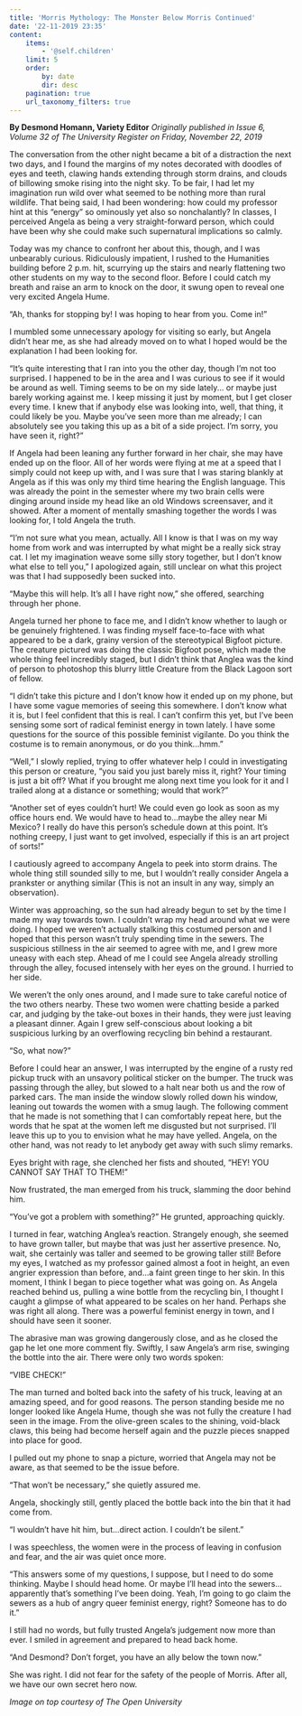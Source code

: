 ```yaml
---
title: 'Morris Mythology: The Monster Below Morris Continued'
date: '22-11-2019 23:35'
content:
    items:
        - '@self.children'
    limit: 5
    order:
        by: date
        dir: desc
    pagination: true
    url_taxonomy_filters: true
---
```


**By Desmond Homann, Variety Editor** _Originally published in Issue 6, Volume 32 of The University Register on Friday, November 22, 2019_

The conversation from the other night became a bit of a distraction the next two days, and I found the margins of my notes decorated with doodles of eyes and teeth, clawing hands extending through storm drains, and clouds of billowing smoke rising into the night sky. To be fair, I had let my imagination run wild over what seemed to be nothing more than rural wildlife. That being said, I had been wondering: how could my professor hint at this “energy” so ominously yet also so nonchalantly? In classes, I perceived Angela as being a very straight-forward person, which could have been why she could make such supernatural implications so calmly.

Today was my chance to confront her about this, though, and I was unbearably curious. Ridiculously impatient, I rushed to the Humanities building before 2 p.m. hit, scurrying up the stairs and nearly flattening two other students on my way to the second floor. Before I could catch my breath and raise an arm to knock on the door, it swung open to reveal one very excited Angela Hume.

“Ah, thanks for stopping by! I was hoping to hear from you. Come in!”

I mumbled some unnecessary apology for visiting so early, but Angela didn’t hear me, as she had already moved on to what I hoped would be the explanation I had been looking for.

“It’s quite interesting that I ran into you the other day, though I’m not too surprised. I happened to be in the area and I was curious to see if it would be around as well. Timing seems to be on my side lately... or maybe just barely working against me. I keep missing it just by moment, but I get closer every time. I knew that if anybody else was looking into, well, that thing, it could likely be you. Maybe you’ve seen more than me already; I can absolutely see you taking this up as a bit of a side project. I’m sorry, you have seen it, right?”

If Angela had been leaning any further forward in her chair, she may have ended up on the floor. All of her words were flying at me at a speed that I simply could not keep up with, and I was sure that I was staring blankly at Angela as if this was only my third time hearing the English language. This was already the point in the semester where my two brain cells were dinging around inside my head like an old Windows screensaver, and it showed. After a moment of mentally smashing together the words I was looking for, I told Angela the truth.

“I’m not sure what you mean, actually. All I know is that I was on my way home from work and was interrupted by what might be a really sick stray cat. I let my imagination weave some silly story together, but I don’t know what else to tell you,” I apologized again, still unclear on what this project was that I had supposedly been sucked into.

“Maybe this will help. It’s all I have right now,” she offered, searching through her phone.

Angela turned her phone to face me, and I didn’t know whether to laugh or be genuinely frightened. I was finding myself face-to-face with what appeared to be a dark, grainy version of the stereotypical Bigfoot picture. The creature pictured was doing the classic Bigfoot pose, which made the whole thing feel incredibly staged, but I didn’t think that Anglea was the kind of person to photoshop this blurry little Creature from the Black Lagoon sort of fellow.

“I didn’t take this picture and I don’t know how it ended up on my phone, but I have some vague memories of seeing this somewhere. I don’t know  what it is, but I feel confident that this is real. I can’t confirm this yet, but I’ve been sensing some sort of radical feminist energy in town lately. I have some questions for the source of this possible feminist vigilante. Do you think the costume is to remain anonymous, or do you think...hmm.”

“Well,” I slowly replied, trying to offer whatever help I could in investigating this person or creature, “you said you just barely miss it, right? Your timing is just a bit off? What if you brought me along next time you look for it and I trailed along at a distance or something; would that work?”

“Another set of eyes couldn’t hurt! We could even go look as soon as my office hours end. We would have to head to...maybe the alley near Mi Mexico? I really do have this person’s schedule down at this point. It’s nothing creepy, I just want to get involved, especially if this is an art project of sorts!”

I cautiously agreed to accompany Angela to peek into storm drains. The whole thing still sounded silly to me, but I wouldn’t really consider Angela a prankster or anything similar (This is not an insult in any way, simply an observation). 

Winter was approaching, so the sun had already begun to set by the time I made my way towards town. I couldn’t wrap my head around what we were doing. I hoped we weren’t actually stalking this costumed person and I hoped that this person wasn’t truly spending time in the sewers. The suspicious stillness in the air seemed to agree with me, and I grew more uneasy with each step. Ahead of me I could see Angela already strolling through the alley, focused intensely with her eyes on the
ground. I hurried to her side.

We weren’t the only ones around, and I made sure to take careful notice of the two others nearby. These two women were chatting beside a parked car, and judging by the take-out boxes in their hands, they were just leaving a pleasant dinner. Again I grew self-conscious about looking a bit suspicious lurking by an overflowing recycling bin behind a restaurant.

“So, what now?”

Before I could hear an answer, I was interrupted by the engine of a rusty red pickup truck with an unsavory political sticker on the bumper. The truck was passing through the alley, but slowed to a halt near both us and the row of parked cars. The man inside the window slowly rolled down his window, leaning out towards the women with a smug laugh. The following comment that he made is not something that I can comfortably repeat here, but the words that he spat at the women left me disgusted but not surprised. I’ll leave this up to you to envision what he may have yelled. Angela, on the other hand, was not ready to let anybody get away with such slimy remarks. 

Eyes bright with rage, she clenched her fists and shouted, “HEY! YOU CANNOT SAY THAT TO THEM!”

Now frustrated, the man emerged from his truck, slamming the door behind him. 

“You’ve got a problem with something?” He grunted, approaching quickly.

I turned in fear, watching Anglea’s reaction. Strangely enough, she seemed to have grown taller, but maybe that was just her assertive presence. No, wait, she certainly was taller and seemed to be growing taller still! Before my eyes, I watched as my professor gained almost a foot in height, an even angrier expression than before, and...a faint green tinge to her skin. In this moment, I think I began to piece together what was going on. As Angela reached behind us, pulling a wine bottle from the recycling bin, I thought I caught a glimpse of what appeared to be scales on her hand. Perhaps she was right all along. There was a powerful feminist energy in town, and I should have seen it sooner.

The abrasive man was growing dangerously close, and as he closed the gap he let one more comment fly. Swiftly, I saw Angela’s arm rise, swinging the bottle into the air. There were only two words spoken:

“VIBE CHECK!”

The man turned and bolted back into the safety of his truck, leaving at an amazing speed, and for good reasons. The person standing beside me no longer looked like Angela Hume, though she was not fully the creature I had seen in the image. From the olive-green scales to the shining, void-black claws, this being had become herself again and the puzzle pieces snapped into place for good.

I pulled out my phone to snap a picture, worried that Angela may not be aware, as that seemed to be the issue before.

“That won’t be necessary,” she quietly assured me.

Angela, shockingly still, gently placed the bottle back into the bin that it had come from.

“I wouldn’t have hit him, but...direct action. I couldn’t be silent.”

I was speechless, the women were in the process of leaving in confusion and fear, and the air was quiet once more.

“This answers some of my questions, I suppose, but I need to do some thinking. Maybe I should head home. Or maybe I’ll head into the sewers... apparently that’s something I’ve been doing. Yeah, I’m going to go claim the sewers as a hub of angry queer feminist energy, right? Someone has to do it.”

I still had no words, but fully trusted Angela’s judgement now more than ever. I smiled in agreement and prepared to head back home. 

“And Desmond? Don’t forget, you have an ally below the town now.”

She was right. I did not fear for the safety of the people of Morris. After all, we have our own secret hero now.

_Image on top courtesy of The Open University_